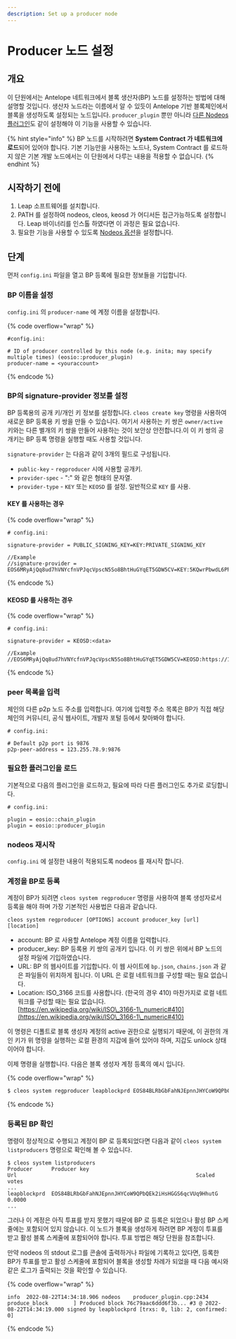 ```yaml
---
description: Set up a producer node
---
```


# Producer 노드 설정

## 개요

이 단원에서는 Antelope 네트워크에서 블록 생산자(BP) 노드를 설정하는 방법에 대해 설명할 것입니다. 생산자 노드라는 이름에서 알 수 있듯이 Antelope 기반 블록체인에서 블록을 생성하도록 설정되는 노드입니다. `producer_plugin` 뿐만 아니라 [다른 Nodeos 플러그인](install-leap-software/nodeos-plugin-details/)도 같이 설정해야 이 기능을 사용할 수 있습니다.

{% hint style="info" %}
BP 노드를 시작하려면 **System Contract 가 네트워크에 로드**되어 있어야 합니다. 기본 기능만을 사용하는 노드나, System Contract 를 로드하지 않은 기본 개발 노드에서는 이 단원에서 다루는 내용을 적용할 수 없습니다.
{% endhint %}

## 시작하기 전에

1. Leap 소프트웨어를 설치합니다.
2. PATH 를 설정하여 nodeos, cleos, keosd 가 어디서든 접근가능하도록 설정합니다. Leap 바이너리를 인스톨 하였다면 이 과정은 필요 없습니다.
3. 필요한 기능을 사용할 수 있도록 [Nodeos 옵션](https://developers.eos.io/manuals/eos/latest/nodeos/usage/nodeos-options)을 설정합니다.

## 단계

먼저 `config.ini` 파일을 열고 BP 등록에 필요한 정보들을 기입합니다.

### BP 이름을 설정

`config.ini` 의 `producer-name` 에 계정 이름을 설정합니다.

{% code overflow="wrap" %}
```
#config.ini:

# ID of producer controlled by this node (e.g. inita; may specify multiple times) (eosio::producer_plugin)
producer-name = <youraccount>
```
{% endcode %}

### BP의 signature-provider 정보를 설정

BP 등록용의 공개 키/개인 키 정보를 설정합니다. `cleos create key` 명령을 사용하여 새로운 BP 등록용 키 쌍을 만들 수 있습니다. 여기서 사용하는 키 쌍은 `owner/active` 키와는 다른 별개의 키 쌍을 만들어 사용하는 것이 보안상 안전합니다.이 이 키 쌍의 공개키는 BP 등록 명령을 실행할 때도 사용할 것입니다.

`signature-provider` 는 다음과 같이 3개의 필드로 구성됩니다.

* `public-key` - `regproducer` 시에 사용할 공개키.
* `provider-spec` - ":" 와 같은 형태의 문자열.
* `provider-type` - `KEY` 또는 `KEOSD` 를 설정. 일반적으로 `KEY` 를 사용.

#### **KEY 를 사용하는 경우**

{% code overflow="wrap" %}
```
# config.ini:

signature-provider = PUBLIC_SIGNING_KEY=KEY:PRIVATE_SIGNING_KEY

//Example
//signature-provider = EOS6MRyAjQq8ud7hVNYcfnVPJqcVpscN5So8BhtHuGYqET5GDW5CV=KEY:5KQwrPbwdL6PhXujxW37FSSQZ1JiwsST4cqQzDeyXtP79zkvFD3
```
{% endcode %}

#### **KEOSD 를 사용하는 경우**

{% code overflow="wrap" %}
```
# config.ini:

signature-provider = KEOSD:<data>   

//Example
//EOS6MRyAjQq8ud7hVNYcfnVPJqcVpscN5So8BhtHuGYqET5GDW5CV=KEOSD:https://127.0.0.1:88888
```
{% endcode %}

### peer 목록을 입력

체인의 다른 p2p 노드 주소를 입력합니다. 여기에 입력할 주소 목록은 BP가 직접 해당 체인의 커뮤니티, 공식 웹사이트, 개발자 포털 등에서 찾아봐야 합니다.

```
# config.ini:

# Default p2p port is 9876
p2p-peer-address = 123.255.78.9:9876
```

### 필요한 플러그인을 로드

기본적으로 다음의 플러그인을 로드하고, 필요에 따라 다른 플러그인도 추가로 로딩합니다.

```
# config.ini:

plugin = eosio::chain_plugin
plugin = eosio::producer_plugin
```

### nodeos 재시작

`config.ini` 에 설정한 내용이 적용되도록 nodeos 를 재시작 합니다.

### 계정을 BP로 등록

계정이 BP가 되려면 `cleos system regproducer` 명령을 사용하여 블록 생성자로서 등록을 해야 하며 가장 기본적인 사용법은 다음과 같습니다.

```
cleos system regproducer [OPTIONS] account producer_key [url] [location]
```

* account: BP 로 사용할 Antelope 계정 이름을 입력합니다.
* producer\_key: BP 등록용 키 쌍의 공개키 입니다. 이 키 쌍은 위에서 BP 노드의 설정 파일에 기입하였습니다.
* URL: BP 의 웹사이트를 기입합니다. 이 웹 사이트에 `bp.json`, `chains.json` 과 같은 파일들이 위치하게 됩니다. 이 URL 은 로컬 네트워크를 구성할 때는 필요 없습니다.
* Location: ISO\_3166 코드를 사용합니다. (한국의 경우 410) 마찬가지로 로컬 네트워크를 구성할 때는 필요 없습니다.\
  [https://en.wikipedia.org/wiki/ISO\_3166-1\_numeric#410](https://en.wikipedia.org/wiki/ISO\_3166-1\_numeric#410)

이 명령은 디폴트로 블록 생성자 계정의 active 권한으로 실행되기 때문에, 이 권한의 개인 키가 위 명령을 실행하는 로컬 환경의 지갑에 들어 있어야 하며, 지갑도 unlock 상태이어야 합니다.

이제 명령을 실행합니다. 다음은 블록 생성자 계정 등록의 예시 입니다.

{% code overflow="wrap" %}
```bash
$ cleos system regproducer leapblockprd EOS84BLRbGbFahNJEpnnJHYCoW9QPbQEk2iHsHGGS6qcVUq9HhutG https://www.mywebsite.io 410
```
{% endcode %}

### 등록된 BP 확인

명령이 정상적으로 수행되고 계정이 BP 로 등록되었다면 다음과 같이 `cleos system listproducers` 명령으로 확인해 볼 수 있습니다.

```
$ cleos system listproducers
Producer      Producer key                                              Url                                                         Scaled votes
...
leapblockprd  EOS84BLRbGbFahNJEpnnJHYCoW9QPbQEk2iHsHGGS6qcVUq9HhutG                                                                 0.0000
...
```

그러나 이 계정은 아직 투표를 받지 못했기 때문에 BP 로 등록은 되었으나 활성 BP 스케줄에는 포함되어 있지 않습니다. 이 노드가 블록을 생성하게 하려면 BP 계정이 투표를 받고 활성 블록 스케줄에 포함되어야 합니다. 투표 방법은 해당 단원을 참조합니다.

만약 nodeos 의 stdout 로그를 콘솔에 출력하거나 파일에 기록하고 있다면, 등록한 BP가 투표를 받고 활성 스케줄에 포함되어 블록을 생성할 차례가 되었을 때 다음 예시와 같은 로그가 출력되는 것을 확인할 수 있습니다.

{% code overflow="wrap" %}
```
info  2022-08-22T14:34:18.906 nodeos    producer_plugin.cpp:2434      produce_block        ] Produced block 76c79aac6ddd6f3b... #3 @ 2022-08-22T14:34:19.000 signed by leapblockprd [trxs: 0, lib: 2, confirmed: 0]
```
{% endcode %}
